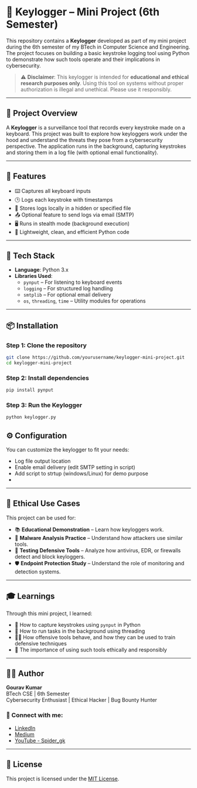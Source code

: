 # 🔐 Keylogger – Mini Project (6th Semester)

This repository contains a **Keylogger** developed as part of my mini project during the 6th semester of my BTech in Computer Science and Engineering. The project focuses on building a basic keystroke logging tool using Python to demonstrate how such tools operate and their implications in cybersecurity.

> ⚠️ **Disclaimer**: This keylogger is intended for **educational and ethical research purposes only**. Using this tool on systems without proper authorization is illegal and unethical. Please use it responsibly.

---

## 📌 Project Overview

A **Keylogger** is a surveillance tool that records every keystroke made on a keyboard. This project was built to explore how keyloggers work under the hood and understand the threats they pose from a cybersecurity perspective. The application runs in the background, capturing keystrokes and storing them in a log file (with optional email functionality).

---

## 🚀 Features

- ⌨️ Captures all keyboard inputs
- 🕒 Logs each keystroke with timestamps
- 📁 Stores logs locally in a hidden or specified file
- 📤 Optional feature to send logs via email (SMTP)
- 🖥️ Runs in stealth mode (background execution)
- 🧪 Lightweight, clean, and efficient Python code

---

## 🧰 Tech Stack

- **Language**: Python 3.x
- **Libraries Used**:
  - `pynput` – For listening to keyboard events
  - `logging` – For structured log handling
  - `smtplib` – For optional email delivery
  - `os`, `threading`, `time` – Utility modules for operations

---

## 📦 Installation

### Step 1: Clone the repository
```bash
git clone https://github.com/yourusername/keylogger-mini-project.git
cd keylogger-mini-project
```


### Step 2: Install dependencies
```bash
pip install pynput
```

### Step 3: Run the Keylogger
```bash
python keylogger.py
```

## ⚙️ Configuration

You can customize the keylogger to fit your needs:

- Log file output location
- Enable email delivery (edit SMTP setting in script)
- Add script to strtup (windows/Linux) for demo purpose
- 
---

## 🔐 Ethical Use Cases

This project can be used for:

- 📚 **Educational Demonstration** – Learn how keyloggers work.
- 🧠 **Malware Analysis Practice** – Understand how attackers use similar tools.
- 🧪 **Testing Defensive Tools** – Analyze how antivirus, EDR, or firewalls detect and block keyloggers.
- 🛡️ **Endpoint Protection Study** – Understand the role of monitoring and detection systems.

---

## 🎓 Learnings

Through this mini project, I learned:

- 🎹 How to capture keystrokes using `pynput` in Python
- 🧵 How to run tasks in the background using threading
- 🕵️‍♂️ How offensive tools behave, and how they can be used to train defensive techniques
- 🔐 The importance of using such tools ethically and responsibly

---

## 👨‍💻 Author

**Gourav Kumar**  
BTech CSE | 6th Semester  
Cybersecurity Enthusiast | Ethical Hacker | Bug Bounty Hunter

### 🔗 Connect with me:
- [LinkedIn](https://www.linkedin.com/in/gourav-kumar-438670291/)
- [Medium](https://medium.com/@spidergk)
- [YouTube - Spider_gk](https://www.youtube.com/@spidergk108)

---

## 📜 License

This project is licensed under the [MIT License](LICENSE).
